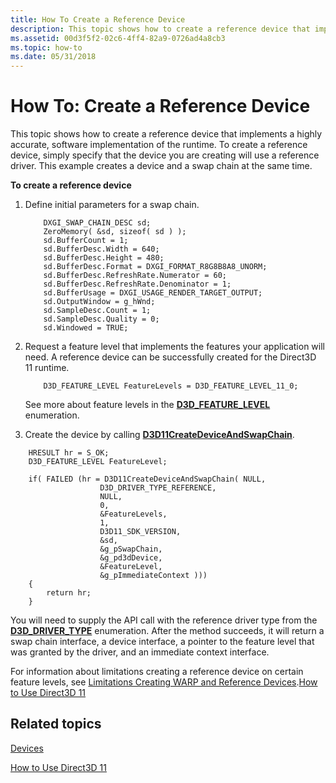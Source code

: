 ```yaml
---
title: How To Create a Reference Device
description: This topic shows how to create a reference device that implements a highly accurate, software implementation of the runtime.
ms.assetid: 00d3f5f2-02c6-4ff4-82a9-0726ad4a8cb3
ms.topic: how-to
ms.date: 05/31/2018
---
```


# How To: Create a Reference Device

This topic shows how to create a reference device that implements a highly accurate, software implementation of the runtime. To create a reference device, simply specify that the device you are creating will use a reference driver. This example creates a device and a swap chain at the same time.

**To create a reference device**

1.  Define initial parameters for a swap chain.
    ```
        DXGI_SWAP_CHAIN_DESC sd;
        ZeroMemory( &sd, sizeof( sd ) );
        sd.BufferCount = 1;
        sd.BufferDesc.Width = 640;
        sd.BufferDesc.Height = 480;
        sd.BufferDesc.Format = DXGI_FORMAT_R8G8B8A8_UNORM;
        sd.BufferDesc.RefreshRate.Numerator = 60;
        sd.BufferDesc.RefreshRate.Denominator = 1;
        sd.BufferUsage = DXGI_USAGE_RENDER_TARGET_OUTPUT;
        sd.OutputWindow = g_hWnd;
        sd.SampleDesc.Count = 1;
        sd.SampleDesc.Quality = 0;
        sd.Windowed = TRUE;
    ```

    

2.  Request a feature level that implements the features your application will need. A reference device can be successfully created for the Direct3D 11 runtime.

    ```
        D3D_FEATURE_LEVEL FeatureLevels = D3D_FEATURE_LEVEL_11_0;
    ```

    

    See more about feature levels in the [**D3D\_FEATURE\_LEVEL**](/windows/desktop/api/D3DCommon/ne-d3dcommon-d3d_feature_level) enumeration.

3.  Create the device by calling [**D3D11CreateDeviceAndSwapChain**](/windows/desktop/api/D3D11/nf-d3d11-d3d11createdeviceandswapchain).


```
    HRESULT hr = S_OK;
    D3D_FEATURE_LEVEL FeatureLevel;

    if( FAILED (hr = D3D11CreateDeviceAndSwapChain( NULL, 
                    D3D_DRIVER_TYPE_REFERENCE,
                    NULL, 
                    0,
                    &FeatureLevels, 
                    1, 
                    D3D11_SDK_VERSION, 
                    &sd, 
                    &g_pSwapChain, 
                    &g_pd3dDevice, 
                    &FeatureLevel,
                    &g_pImmediateContext )))
    {
        return hr;
    }
```



You will need to supply the API call with the reference driver type from the [**D3D\_DRIVER\_TYPE**](/windows/desktop/api/D3DCommon/ne-d3dcommon-d3d_driver_type) enumeration. After the method succeeds, it will return a swap chain interface, a device interface, a pointer to the feature level that was granted by the driver, and an immediate context interface.

For information about limitations creating a reference device on certain feature levels, see [Limitations Creating WARP and Reference Devices](overviews-direct3d-11-devices-limitations.md).[How to Use Direct3D 11](how-to-use-direct3d-11.md)

## Related topics

<dl> <dt>

[Devices](overviews-direct3d-11-devices.md)
</dt> <dt>

[How to Use Direct3D 11](how-to-use-direct3d-11.md)
</dt> </dl>

 

 




